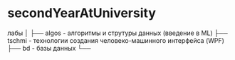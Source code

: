 # secondYearAtUniversity

лабы
│
├── algos - алгоритмы и струтуры данных (введение в ML)
├── tschmi - технологии создания человеко-машинного интерфейса (WPF)
├── bd - базы данных
└── 